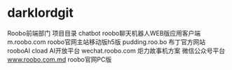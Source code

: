 # darklordgit
Roobo前端部门 项目目录
chatbot                 roobo聊天机器人WEB版应用客户端
m.roobo.com             roobo官网主站移动版h5版
pudding.roo.bo	        布丁官方网站
rooboAI cload	          AI开放平台
wechat.roobo.com        炬力故事机方案  微信公众号平台	
www.roobo.com.md	      roobo官网PC版
